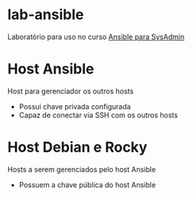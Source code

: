 # lab-ansible
Laboratório para uso no curso [Ansible para SysAdmin](https://www.udemy.com/course/ansible-para-sysadmin)

# Host Ansible
Host para gerenciador os outros hosts
- Possui chave privada configurada
- Capaz de conectar via SSH com os outros hosts

# Host Debian e Rocky
Hosts a serem gerenciados pelo host Ansible
- Possuem a chave pública do host Ansible